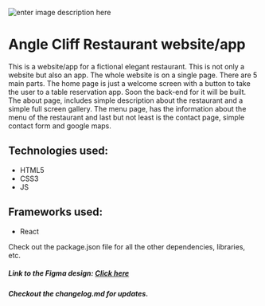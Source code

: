 ![enter image description here](https://i.ibb.co/99YbMkY/logo.png)
# Angle Cliff Restaurant website/app
This is a website/app for a fictional elegant restaurant. This is not only a website but also an app. The whole website is on a single page. There are 5 main parts. The home page is just a welcome screen with a button to take the user to a table reservation app. Soon the back-end for it will be built. The about page, includes simple description about the restaurant and a simple full screen gallery. The menu page, has the information about the menu of the restaurant and last but not least is the contact page, simple contact form and google maps.

## Technologies used:
- HTML5
- CSS3
- JS
## Frameworks used:
- React

Check out the package.json file for all the other dependencies, libraries, etc.
##### Link to the Figma design: [Click here](https://www.figma.com/file/QMS3WWO7RtO8hR6PkryJ5Yit/restaurant-picker-mockup-ver-1?node-id=15:96)
##### Checkout the changelog.md for updates.


